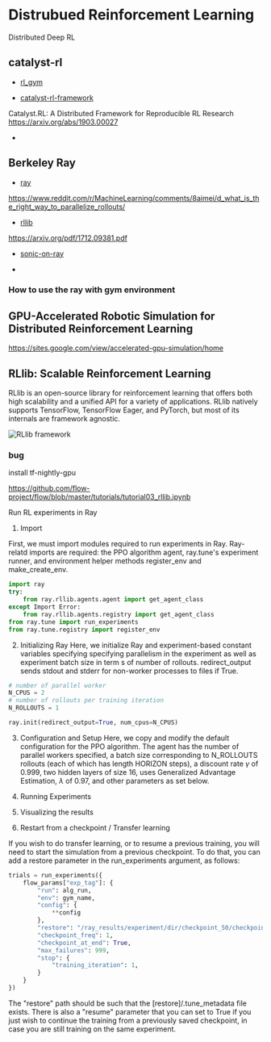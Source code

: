 # Distrubued Reinforcement Learning

Distributed Deep RL

## catalyst-rl

- [rl_gym](https://github.com/catalyst-team/catalyst/tree/master/examples/rl_gym)

- [catalyst-rl-framework](https://github.com/catalyst-team/catalyst-rl-framework)

Catalyst.RL: A Distributed Framework for Reproducible RL Research https://arxiv.org/abs/1903.00027

- []()


## Berkeley Ray

- [ray](https://github.com/ray-project/ray)

https://www.reddit.com/r/MachineLearning/comments/8aimei/d_what_is_the_right_way_to_parallelize_rollouts/

- [rllib]()

https://arxiv.org/pdf/1712.09381.pdf

- [sonic-on-ray](https://github.com/openai/sonic-on-ray)

- []()


### How to use the ray with gym environment


## GPU-Accelerated Robotic Simulation for Distributed Reinforcement Learning

https://sites.google.com/view/accelerated-gpu-simulation/home

## RLlib: Scalable Reinforcement Learning

RLlib is an open-source library for reinforcement learning that offers both high scalability and a unified API for a variety of applications. RLlib natively supports TensorFlow, TensorFlow Eager, and PyTorch, but most of its internals are framework agnostic.

![RLlib framework](https://ray.readthedocs.io/en/latest/_images/rllib-stack.svg)



### bug

install tf-nightly-gpu


https://github.com/flow-project/flow/blob/master/tutorials/tutorial03_rllib.ipynb

Run RL experiments in Ray
1. Import

First, we must import modules required to run experiments in Ray. Ray-relatd imports are required: the PPO algorithm agent, ray.tune's experiment runner, and environment helper methods register_env and make_create_env.
```python
import ray
try:
    from ray.rllib.agents.agent import get_agent_class
except Import Error:
    from ray.rllib.agents.registry import get_agent_class
from ray.tune import run_experiments
from ray.tune.registry import register_env
```
2. Initializing Ray
Here, we initialize Ray and experiment-based constant variables specifying specifying parallelism in the experiment as well as experiment batch size in term s of number of rollouts. redirect_output sends stdout and stderr for non-worker processes to files if True.
```python
# number of parallel worker
N_CPUS = 2
# number of rollouts per training iteration
N_ROLLOUTS = 1

ray.init(redirect_output=True, num_cpus=N_CPUS)
```
3. Configuration and Setup
Here, we copy and modify the default configuration for the PPO algorithm. The agent has the number of parallel workers specified, a batch size corresponding to N_ROLLOUTS rollouts (each of which has length HORIZON steps), a discount rate $\gamma$ of 0.999, two hidden layers of size 16, uses Generalized Advantage Estimation, $\lambda$ of 0.97, and other parameters as set below.

4. Running Experiments


5. Visualizing the results


6. Restart from a checkpoint / Transfer learning

If you wish to do transfer learning, or to resume a previous training, you will need to start the simulation from a previous checkpoint. To do that, you can add a restore parameter in the run_experiments argument, as follows:
```python
trials = run_experiments({
    flow_params["exp_tag"]: {
        "run": alg_run,
        "env": gym_name,
        "config": {
            **config
        },
        "restore": "/ray_results/experiment/dir/checkpoint_50/checkpoint-50"
        "checkpoint_freq": 1,
        "checkpoint_at_end": True,
        "max_failures": 999,
        "stop": {
            "training_iteration": 1,
        }
    }
})
```
The "restore" path should be such that the [restore]/.tune_metadata file exists.
There is also a "resume" parameter that you can set to True if you just wish to continue the training from a previously saved checkpoint, in case you are still training on the same experiment.

